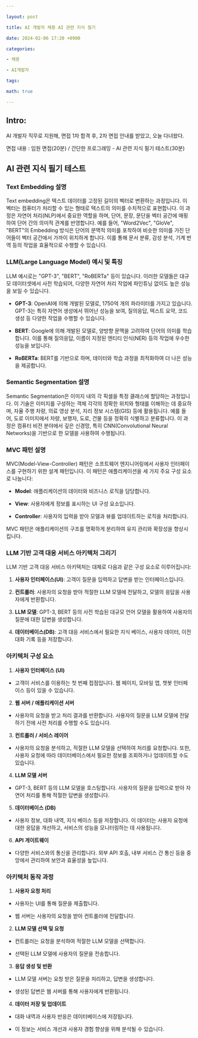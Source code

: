 ```yaml
---

layout: post

title: AI 개발자 채용 AI 관련 지식 필기

date: 2024-02-06 17:20 +0900

categories:

- 채용

- AI개발자

tags:

math: true

---
```


  

## Intro:

  

AI 개발자 직무로 지원해, 면접 1차 합격 후, 2차 면접 안내를 받았고, 오늘 다녀왔다.

  

면접 내용 : 임원 면접(20분) / 간단한 프로그래밍 - AI 관련 지식 필기 테스트(30분)

  
  

## AI 관련 지식 필기 테스트

### Text Embedding 설명

  

Text embedding은 텍스트 데이터를 고정된 길이의 벡터로 변환하는 과정입니다. 이 벡터는 컴퓨터가 처리할 수 있는 형태로 텍스트의 의미를 수치적으로 표현합니다. 이 과정은 자연어 처리(NLP)에서 중요한 역할을 하며, 단어, 문장, 문단을 벡터 공간에 매핑하여 단어 간의 의미적 관계를 반영합니다. 예를 들어, "Word2Vec", "GloVe", "BERT"의 Embedding 방식은 단어의 문맥적 의미를 포착하여 비슷한 의미를 가진 단어들이 벡터 공간에서 가까이 위치하게 합니다. 이를 통해 문서 분류, 감성 분석, 기계 번역 등의 작업을 효율적으로 수행할 수 있습니다.

  

### LLM(Large Language Model) 예시 및 특징

  

LLM 예시로는 "GPT-3", "BERT", "RoBERTa" 등이 있습니다. 이러한 모델들은 대규모 데이터셋에서 사전 학습되어, 다양한 자연어 처리 작업에 파인튜닝 없이도 높은 성능을 보일 수 있습니다.

  

-  **GPT-3**: OpenAI에 의해 개발된 모델로, 1750억 개의 파라미터를 가지고 있습니다. GPT-3는 특히 자연어 생성에서 뛰어난 성능을 보여, 질의응답, 텍스트 요약, 코드 생성 등 다양한 작업을 수행할 수 있습니다.

-  **BERT**: Google에 의해 개발된 모델로, 양방향 문맥을 고려하여 단어의 의미를 학습합니다. 이를 통해 질의응답, 이름이 지정된 엔티티 인식(NER) 등의 작업에 우수한 성능을 보입니다.

-  **RoBERTa**: BERT를 기반으로 하며, 데이터와 학습 과정을 최적화하여 더 나은 성능을 제공합니다.

  

### Semantic Segmentation 설명

  

Semantic Segmentation은 이미지 내의 각 픽셀을 특정 클래스에 할당하는 과정입니다. 이 기술은 이미지를 구성하는 객체 각각의 정확한 위치와 형태를 이해하는 데 중요하며, 자율 주행 차량, 의료 영상 분석, 지리 정보 시스템(GIS) 등에 활용됩니다. 예를 들어, 도로 이미지에서 차량, 보행자, 도로, 건물 등을 정확히 식별하고 분류합니다. 이 과정은 컴퓨터 비전 분야에서 깊은 신경망, 특히 CNN(Convolutional Neural Networks)을 기반으로 한 모델을 사용하여 수행됩니다.

  

### MVC 패턴 설명

  

MVC(Model-View-Controller) 패턴은 소프트웨어 엔지니어링에서 사용자 인터페이스를 구현하기 위한 설계 패턴입니다. 이 패턴은 애플리케이션을 세 가지 주요 구성 요소로 나눕니다:

  

-  **Model**: 애플리케이션의 데이터와 비즈니스 로직을 담당합니다.

-  **View**: 사용자에게 정보를 표시하는 UI 구성 요소입니다.

-  **Controller**: 사용자의 입력을 받아 모델과 뷰를 업데이트하는 로직을 처리합니다.

  

MVC 패턴은 애플리케이션의 구조를 명확하게 분리하여 유지 관리와 확장성을 향상시킵니다.

  

### LLM 기반 고객 대응 서비스 아키텍처 그리기

  

LLM 기반 고객 대응 서비스 아키텍처는 대체로 다음과 같은 구성 요소로 이루어집니다:

  

1.  **사용자 인터페이스(UI)**: 고객이 질문을 입력하고 답변을 받는 인터페이스입니다.

2.  **컨트롤러**: 사용자의 요청을 받아 적절한 LLM 모델에 전달하고, 모델의 응답을 사용자에게 반환합니다.

3.  **LLM 모델**: GPT-3, BERT 등의 사전 학습된 대규모 언어 모델을 활용하여 사용자의 질문에 대한 답변을 생성합니다.

4.  **데이터베이스(DB)**: 고객 대응 서비스에서 필요한 지식 베이스, 사용자 데이터, 이전 대화 기록 등을 저장합니다.

  

### 아키텍처 구성 요소

  

1.  **사용자 인터페이스 (UI)**

- 고객이 서비스를 이용하는 첫 번째 접점입니다. 웹 페이지, 모바일 앱, 챗봇 인터페이스 등이 있을 수 있습니다.

2.  **웹 서버 / 애플리케이션 서버**

- 사용자의 요청을 받고 처리 결과를 반환합니다. 사용자의 질문을 LLM 모델에 전달하기 전에 사전 처리를 수행할 수도 있습니다.

3.  **컨트롤러 / 서비스 레이어**

- 사용자의 요청을 분석하고, 적절한 LLM 모델을 선택하여 처리를 요청합니다. 또한, 사용자 요청에 따라 데이터베이스에서 필요한 정보를 조회하거나 업데이트할 수도 있습니다.

4.  **LLM 모델 서버**

- GPT-3, BERT 등의 LLM 모델을 호스팅합니다. 사용자의 질문을 입력으로 받아 자연어 처리를 통해 적절한 답변을 생성합니다.

5.  **데이터베이스 (DB)**

- 사용자 정보, 대화 내역, 지식 베이스 등을 저장합니다. 이 데이터는 사용자 요청에 대한 응답을 개선하고, 서비스의 성능을 모니터링하는 데 사용됩니다.

6.  **API 게이트웨이**

- 다양한 서비스와의 통신을 관리합니다. 외부 API 호출, 내부 서비스 간 통신 등을 중앙에서 관리하여 보안과 효율성을 높입니다.

  

### 아키텍처 동작 과정

  

1.  **사용자 요청 처리**

- 사용자는 UI를 통해 질문을 제출합니다.

- 웹 서버는 사용자의 요청을 받아 컨트롤러에 전달합니다.

2.  **LLM 모델 선택 및 요청**

- 컨트롤러는 요청을 분석하여 적절한 LLM 모델을 선택합니다.

- 선택된 LLM 모델에 사용자의 질문을 전송합니다.

3.  **응답 생성 및 반환**

- LLM 모델 서버는 요청 받은 질문을 처리하고, 답변을 생성합니다.

- 생성된 답변은 웹 서버를 통해 사용자에게 반환됩니다.

4.  **데이터 저장 및 업데이트**

- 대화 내역과 사용자 반응은 데이터베이스에 저장됩니다.

- 이 정보는 서비스 개선과 사용자 경험 향상을 위해 분석될 수 있습니다.